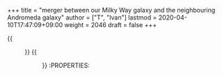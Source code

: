 +++
title = "merger between our Milky Way galaxy and the neighbouring Andromeda galaxy"
author = ["T", "Ivan"]
lastmod = 2020-04-10T17:47:09+09:00
weight = 2046
draft = false
+++

{{<figure src="/images/galaxycrash.jpg">}}
{{<figure src="/images/starforming.jpg">}}
:PROPERTIES:
